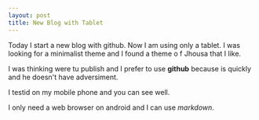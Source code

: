 ```yaml
---
layout: post
title: New Blog with Tablet
---
```


Today I start a new blog with github. Now I am using only a tablet. I was looking for a minimalist theme and I found a theme o
f
Jhousa that I like.

I was thinking were tu publish and I prefer to use **github** because is quickly and he doesn't have adversiment.

I testid on my mobile phone and you can see well.

I only need a web browser on android and I can use *markdown*.

